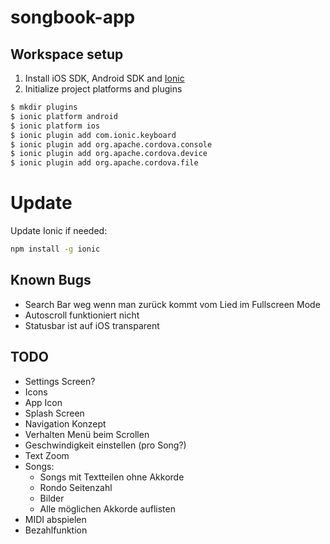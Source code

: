 songbook-app
============

## Workspace setup
1. Install iOS SDK, Android SDK and [Ionic](http://ionicframework.com/getting-started/)
2. Initialize project platforms and plugins

```bash
$ mkdir plugins
$ ionic platform android
$ ionic platform ios
$ ionic plugin add com.ionic.keyboard
$ ionic plugin add org.apache.cordova.console
$ ionic plugin add org.apache.cordova.device
$ ionic plugin add org.apache.cordova.file
```

# Update
Update Ionic if needed:
```bash
npm install -g ionic
```

## Known Bugs
 * Search Bar weg wenn man zurück kommt vom Lied im Fullscreen Mode
 * Autoscroll funktioniert nicht
 * Statusbar ist auf iOS transparent

## TODO
 * Settings Screen?
 * Icons
 * App Icon
 * Splash Screen
 * Navigation Konzept
 * Verhalten Menü beim Scrollen
 * Geschwindigkeit einstellen (pro Song?)
 * Text Zoom
 * Songs:
    * Songs mit Textteilen ohne Akkorde
    * Rondo Seitenzahl
    * Bilder
    * Alle möglichen Akkorde auflisten
 * MIDI abspielen
 * Bezahlfunktion
 
 
